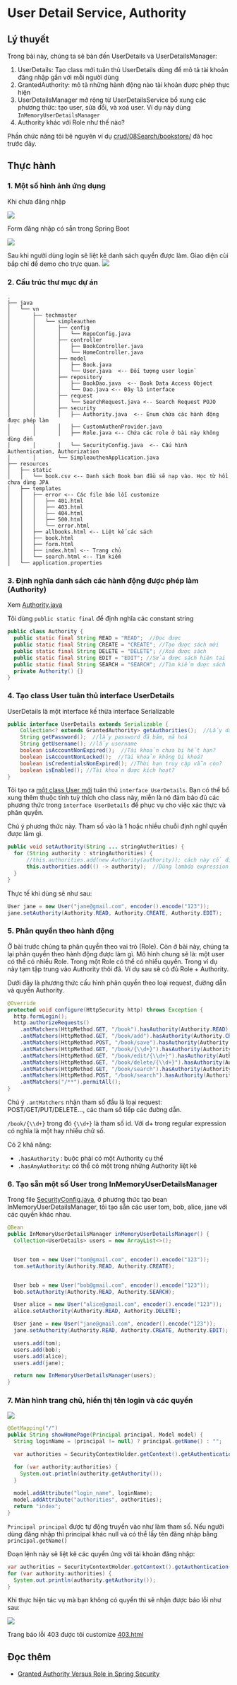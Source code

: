 # User Detail Service, Authority

## Lý thuyết
Trong bài này, chúng ta sẽ bàn đến UserDetails và UserDetailsManager:

1. UserDetails: Tạo class mới tuân thủ UserDetails dùng để mô tả tài khoản đăng nhập gắn với mỗi người dùng
2. GrantedAuthority: mô tả những hành động nào tài khoản được phép thực hiện
3. UserDetailsManager mở rộng từ UserDetailsService bổ xung các phương thức: tạo user, sửa đổi, và xoá user. Ví dụ này dùng ```InMemoryUserDetailsManager```
4. Authority khác với Role như thế nào?

Phần chức năng tôi bê nguyên ví dụ [crud/08Search/bookstore/](https://github.com/TechMaster/SpringBootBasic/tree/main/crud/08Search/bookstore) đã học trước đây.

## Thực hành
### 1. Một số hình ảnh ứng dụng
Khi chưa đăng nhập

![](images/anonymous.jpg)

Form đăng nhập có sẵn trong Spring Boot

![](images/login.jpg)

Sau khi người dùng login sẽ liệt kê danh sách quyền được làm. Giao diện cùi bắp chỉ để demo cho trực quan.
![](images/home_authority.jpg)
### 2. Cấu trúc thư mục dự án
```
.
├── java
│   └── vn
│       ├── techmaster
│       │   └── simpleauthen
│       │       ├── config
│       │       │   └── RepoConfig.java
│       │       ├── controller
│       │       │   ├── BookController.java
│       │       │   └── HomeController.java
│       │       ├── model
│       │       │   ├── Book.java
│       │       │   └── User.java  <-- Đối tượng user login`
│       │       ├── repository
│       │       │   ├── BookDao.java  <-- Book Data Access Object
│       │       │   └── Dao.java <-- Đây là interface
│       │       ├── request
│       │       │   └── SearchRequest.java <-- Search Request POJO
│       │       ├── security
│       │       │   ├── Authority.java  <-- Enum chứa các hành động được phép làm
│       │       │   ├── CustomAuthenProvider.java
│       │       │   ├── Role.java <-- Chứa các role ở bài này không dùng đến
│       │       │   └── SecurityConfig.java  <-- Cấu hình Authentication, Authorization
│       │       └── SimpleauthenApplication.java
├── resources
│   ├── static
│   │   └── book.csv <-- Danh sách Book ban đầu sẽ nạp vào. Học từ hồi chưa dùng JPA
│   ├── templates
│   │   ├── error <-- Các file báo lỗi customize
│   │   │   ├── 401.html
│   │   │   ├── 403.html
│   │   │   ├── 404.html
│   │   │   ├── 500.html
│   │   │   └── error.html
│   │   ├── allbooks.html <-- Liệt kế các sách
│   │   ├── book.html
│   │   ├── form.html
│   │   ├── index.html <-- Trang chủ
│   │   └── search.html <-- Tìm kiếm
│   └── application.properties
```


### 3. Định nghĩa danh sách các hành động được phép làm (Authority) 
Xem [Authority.java](src/main/java/vn/techmaster/simpleauthen/security/Authority.java)

Tôi dùng ```public static final``` để định nghĩa các constant string
```java
public class Authority {
  public static final String READ = "READ";  //Đọc được
  public static final String CREATE = "CREATE"; //Tạo được sách mới
  public static final String DELETE = "DELETE"; //Xoá được sách
  public static final String EDIT = "EDIT"; //Sửa được sách hiện tại
  public static final String SEARCH = "SEARCH"; //Tìm kiếm được sách
  private Authority() {}
}
```
### 4. Tạo class User tuân thủ interface UserDetails

UserDetails là một interface kế thừa interface Serializable
```java
public interface UserDetails extends Serializable {
	Collection<? extends GrantedAuthority> getAuthorities();  //Lấy danh sách các quyền được phép làm
	String getPassword();  //lấy password đã băm, mã hoá
	String getUsername(); //lấy username
	boolean isAccountNonExpired();  //Tài khoản chưa bị hết hạn?
	boolean isAccountNonLocked();  //Tài khoản không bị khoá?
	boolean isCredentialsNonExpired(); //Thời hạn truy cập vẫn còn?
	boolean isEnabled(); //Tài khoản được kích hoạt?
}
```

Tôi tạo ra [một class User mới](src/main/java/vn/techmaster/simpleauthen/model/User.java) tuân thủ ```interface UserDetails```. Bạn có thể bổ xung thêm thuộc tính tuỳ thích cho class này, miễn là nó đảm bảo đủ các phương thức trong ```interface UserDetails``` để phục vụ cho việc xác thực và phân quyền.

Chú ý phương thức này. Tham số vào là 1 hoặc nhiều chuỗi định nghĩ quyền được làm gì.

```java
public void setAuthority(String ... stringAuthorities) {
  for (String authority : stringAuthorities) {
      //this.authorities.add(new Authority(authority)); cách này cổ điển dễ hiểu
      this.authorities.add(() -> authority);  //Dùng lambda expression cho hiện đại thôi
  }
}
```

Thực tế khi dùng sẽ như sau:
```java
User jane = new User("jane@gmail.com", encoder().encode("123"));
jane.setAuthority(Authority.READ, Authority.CREATE, Authority.EDIT);
```

### 5. Phân quyền theo hành động
Ở bài trước chúng ta phân quyền theo vai trò (Role). Còn ở bài này, chúng ta lại phân quyền theo hành động được làm gì.
Mô hình chung sẽ là: một user có thể có nhiều Role. Trong một Role có thể có nhiều quyền. Trong ví dụ này tạm tập trung vào Authority thôi đã. Ví dụ sau sẽ có đủ Role + Authority.

Dưới đây là phương thức cấu hình phân quyền theo loại request, đường dẫn và quyền Authority.
```java
@Override
protected void configure(HttpSecurity http) throws Exception {
  http.formLogin();
  http.authorizeRequests()
    .antMatchers(HttpMethod.GET, "/book").hasAuthority(Authority.READ)
    .antMatchers(HttpMethod.GET, "/book/add").hasAuthority(Authority.CREATE)
    .antMatchers(HttpMethod.POST, "/book/save").hasAuthority(Authority.CREATE)
    .antMatchers(HttpMethod.GET, "/book/{\\d+}").hasAuthority(Authority.READ)
    .antMatchers(HttpMethod.GET, "/book/edit/{\\d+}").hasAuthority(Authority.EDIT)
    .antMatchers(HttpMethod.GET, "/book/delete/{\\d+}").hasAuthority(Authority.DELETE)
    .antMatchers(HttpMethod.GET, "/book/search").hasAuthority(Authority.SEARCH)
    .antMatchers(HttpMethod.POST, "/book/search").hasAuthority(Authority.SEARCH)
    .antMatchers("/**").permitAll();
}
```

Chú ý ```.antMatchers``` nhận tham số đầu là loại request: POST/GET/PUT/DELETE..., các tham số tiếp các đường dẫn.

```/book/{\\d+}``` trong đó ```{\\d+}``` là tham số id. Với d+ trong regular expression có nghĩa là một hay nhiều chữ số.

Có 2 khả năng: 
- ```.hasAuthority``` : buộc phải có một Authority cụ thể
- ```.hasAnyAuthority```: có thể có một trong những Authority liệt kê

### 6. Tạo sẵn một số User trong InMemoryUserDetailsManager
Trong file [SecurityConfig.java](src/main/java/vn/techmaster/simpleauthen/security/SecurityConfig.java), ở phương thức tạo bean InMemoryUserDetailsManager, tôi tạo sẵn các user tom, bob, alice, jane với các quyền khác nhau.

```java
@Bean
public InMemoryUserDetailsManager inMemoryUserDetailsManager() {
  Collection<UserDetails> users = new ArrayList<>();


  User tom = new User("tom@gmail.com", encoder().encode("123"));
  tom.setAuthority(Authority.READ, Authority.CREATE);


  User bob = new User("bob@gmail.com", encoder().encode("123"));
  bob.setAuthority(Authority.READ, Authority.SEARCH);

  User alice = new User("alice@gmail.com", encoder().encode("123"));
  alice.setAuthority(Authority.READ, Authority.DELETE);

  User jane = new User("jane@gmail.com", encoder().encode("123"));
  jane.setAuthority(Authority.READ, Authority.CREATE, Authority.EDIT);

  users.add(tom);
  users.add(bob);
  users.add(alice);
  users.add(jane);

  return new InMemoryUserDetailsManager(users);
}
```

### 7. Màn hình trang chủ, hiển thị tên login và các quyền
![](images/home_authority.jpg)

```java
@GetMapping("/")
public String showHomePage(Principal principal, Model model) {
  String loginName = (principal != null) ? principal.getName() : "";

  var authorities = SecurityContextHolder.getContext().getAuthentication().getAuthorities();

  for (var authority:authorities) {
    System.out.println(authority.getAuthority());
  }
  
  model.addAttribute("login_name", loginName);
  model.addAttribute("authorities", authorities);
  return "index";
}
```
```Principal principal``` được tự động truyền vào như làm tham số. Nếu người dùng đăng nhập thì principal khác null và có thể lấy tên đăng nhập bằng 
```principal.getName()```

Đoạn lệnh này sẽ liệt kê các quyền ứng với tài khoản đăng nhập:
```java
var authorities = SecurityContextHolder.getContext().getAuthentication().getAuthorities();
for (var authority:authorities) {
  System.out.println(authority.getAuthority());
}
```
Khi thực hiện tác vụ mà bạn không có quyền thì sẽ nhận được báo lỗi như sau:

![](images/error403.jpg)

Trang báo lỗi 403 được tôi customize [403.html](target/classes/templates/error/403.html)




## Đọc thêm
- [Granted Authority Versus Role in Spring Security](https://www.baeldung.com/spring-security-granted-authority-vs-role)